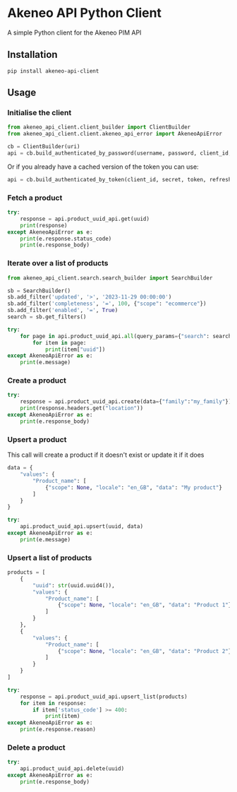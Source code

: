 # Akeneo API Python Client

A simple Python client for the Akeneo PIM API

## Installation

```commandline
pip install akeneo-api-client
```

## Usage

### Initialise the client

```python
from akeneo_api_client.client_builder import ClientBuilder
from akeneo_api_client.client.akeneo_api_error import AkeneoApiError

cb = ClientBuilder(uri)
api = cb.build_authenticated_by_password(username, password, client_id, secret)
```

Or if you already have a cached version of the token you can use:

```python
api = cb.build_authenticated_by_token(client_id, secret, token, refresh_token)
```

### Fetch a product

```python
try:
    response = api.product_uuid_api.get(uuid)
    print(response)
except AkeneoApiError as e:
    print(e.response.status_code)
    print(e.response_body)
```

### Iterate over a list of products

```python
from akeneo_api_client.search.search_builder import SearchBuilder

sb = SearchBuilder()
sb.add_filter('updated', '>', '2023-11-29 00:00:00')
sb.add_filter('completeness', '=', 100, {"scope": "ecommerce"})
sb.add_filter('enabled', '=', True)
search = sb.get_filters()

try:
    for page in api.product_uuid_api.all(query_params={"search": search}):
        for item in page:
            print(item["uuid"])
except AkeneoApiError as e:
    print(e.message)
```

### Create a product

```python
try:
    response = api.product_uuid_api.create(data={"family":"my_family"})
    print(response.headers.get("location"))
except AkeneoApiError as e:
    print(e.response_body)
```

### Upsert a product

This call will create a product if it doesn't exist or update it if it does 

```python
data = {
    "values": {
        "Product_name": [
            {"scope": None, "locale": "en_GB", "data": "My product"}
        ]
    }
}

try:
    api.product_uuid_api.upsert(uuid, data)
except AkeneoApiError as e:
    print(e.message)
```

### Upsert a list of products

```python
products = [
    {
        "uuid": str(uuid.uuid4()),
        "values": {
            "Product_name": [
                {"scope": None, "locale": "en_GB", "data": "Product 1"}
            ]
        }
    },
    {
        "values": {
            "Product_name": [
                {"scope": None, "locale": "en_GB", "data": "Product 2"}
            ]
        }
    }
]

try:
    response = api.product_uuid_api.upsert_list(products)
    for item in response:
        if item['status_code'] >= 400:
            print(item)
except AkeneoApiError as e:
    print(e.response.reason)
```

### Delete a product

```python
try:
    api.product_uuid_api.delete(uuid)
except AkeneoApiError as e:
    print(e.response_body)
```

